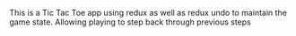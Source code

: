 This is a Tic Tac Toe app using redux as well as redux undo to maintain the game state.  Allowing playing to step back through previous steps
